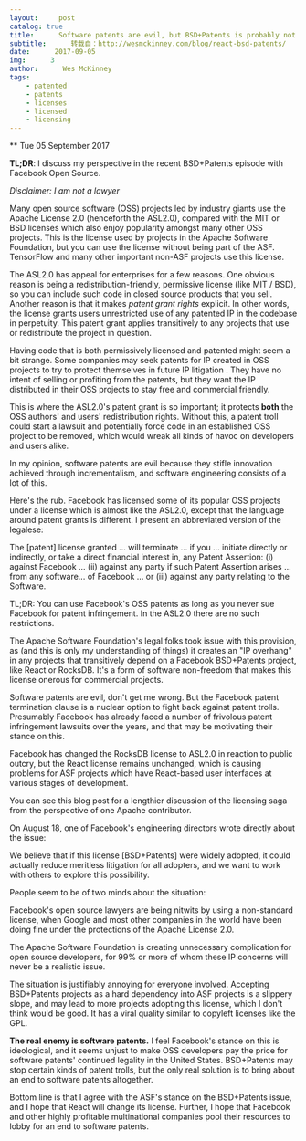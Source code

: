 ```yaml
---
layout:     post
catalog: true
title:      Software patents are evil, but BSD+Patents is probably not the solution
subtitle:      转载自：http://wesmckinney.com/blog/react-bsd-patents/
date:      2017-09-05
img:      3
author:      Wes McKinney
tags:
    - patented
    - patents
    - licenses
    - licensed
    - licensing
---
```






** Tue 05 September 2017

 

**TL;DR**: I discuss my perspective in the recent BSD+Patents episode with
 Facebook Open Source.

*Disclaimer: I am not a lawyer*

Many open source software (OSS) projects led by industry giants use the Apache
License 2.0 (henceforth the ASL2.0), compared with the MIT or BSD licenses
which also enjoy popularity amongst many other OSS projects. This is the
license used by projects in the Apache Software Foundation, but you can
use the license without being part of the ASF. TensorFlow and many other
important non-ASF projects use this license.

The ASL2.0 has appeal for enterprises for a few reasons. One obvious reason is
being a redistribution-friendly, permissive license (like MIT / BSD), so you
can include such code in closed source products that you sell. Another reason
is that it makes *patent grant rights* explicit. In other words, the license
grants users unrestricted use of any patented IP in the codebase in
perpetuity. This patent grant applies transitively to any projects that use or
redistribute the project in question.

Having code that is both permissively licensed and patented might seem a bit
strange. Some companies may seek patents for IP created in OSS projects to try
to protect themselves in future IP litigation . They have no intent of selling
or profiting from the patents, but they want the IP distributed in their OSS
projects to stay free and commercial friendly.

This is where the ASL2.0's patent grant is so important; it protects **both**
the OSS authors' and users' redistribution rights. Without this, a patent troll
could start a lawsuit and potentially force code in an established OSS project
to be removed, which would wreak all kinds of havoc on developers and users
alike.

In my opinion, software patents are evil because they stifle innovation
achieved through incrementalism, and software engineering consists of a lot of
this.

Here's the rub. Facebook has licensed some of its popular OSS projects under a
license which is almost like the ASL2.0, except that the language around patent
grants is different. I present an abbreviated version of the legalese:

> 
The [patent] license granted ... will terminate ... if you ... initiate
directly or indirectly, or take a direct financial interest in, any Patent
Assertion: (i) against Facebook ... (ii) against any party if such Patent
Assertion arises ... from any software... of Facebook ... or (iii) against any
party relating to the Software.


TL;DR: You can use Facebook's OSS patents as long as you never sue Facebook
for patent infringement. In the ASL2.0 there are no such restrictions.

The Apache Software Foundation's legal folks took issue with this provision, as
(and this is only my understanding of things) it creates an "IP overhang" in
any projects that transitively depend on a Facebook BSD+Patents project, like
React or RocksDB. It's a form of software non-freedom that makes this license
onerous for commercial projects.

Software patents are evil, don't get me wrong. But the Facebook patent
termination clause is a nuclear option to fight back against patent
trolls. Presumably Facebook has already faced a number of frivolous patent
infringement lawsuits over the years, and that may be motivating their stance
on this.

Facebook has changed the RocksDB license to ASL2.0 in reaction to public
outcry, but the React license remains unchanged, which is causing problems for
ASF projects which have React-based user interfaces at various stages of
development.

You can see this blog post for a lengthier discussion of the licensing
saga from the perspective of one Apache contributor.

On August 18, one of Facebook's engineering directors wrote directly about the
issue:

> 
We believe that if this license [BSD+Patents] were widely adopted, it could
 actually reduce meritless litigation for all adopters, and we want to work
 with others to explore this possibility.


People seem to be of two minds about the situation:


Facebook's open source lawyers are being nitwits by using a non-standard
 license, when Google and most other companies in the world have been doing
 fine under the protections of the Apache License 2.0.


The Apache Software Foundation is creating unnecessary complication for open
 source developers, for 99% or more of whom these IP concerns will never be a
 realistic issue.


The situation is justifiably annoying for everyone involved. Accepting
BSD+Patents projects as a hard dependency into ASF projects is a slippery
slope, and may lead to more projects adopting this license, which I don't think
would be good. It has a viral quality similar to copyleft licenses like the
GPL.

**The real enemy is software patents.** I feel Facebook's stance on this is
ideological, and it seems unjust to make OSS developers pay the price for
software patents' continued legality in the United States. BSD+Patents may stop
certain kinds of patent trolls, but the only real solution is to bring about an
end to software patents altogether.

Bottom line is that I agree with the ASF's stance on the BSD+Patents issue, and
I hope that React will change its license. Further, I hope that Facebook and
other highly profitable multinational companies pool their resources to lobby
for an end to software patents.
